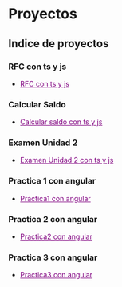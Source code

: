 # Proyectos

## Indice de proyectos 

### RFC con ts y js
- <a href="https://github.com/Alex-pozos/Proyectos/tree/main/Proyecto_RFC" Style="color:purple">RFC con ts y js</a>
### Calcular Saldo
- <a href="https://github.com/Alex-pozos/Proyectos/tree/main/CalcularSaldo" Style="color:purple">Calcular saldo con ts y js</a>
### Examen Unidad 2
- <a href="https://github.com/Alex-pozos/Proyectos/tree/main/ExamenU2" Style="color:purple">Examen Unidad 2 con ts y js</a>
### Practica 1 con angular
- <a href="https://github.com/Alex-pozos/Proyectos/blob/main/P1_Angular" Style="color:purple">Practica1 con angular</a>
### Practica 2 con angular
- <a href="https://github.com/Alex-pozos/Proyectos/blob/main/P2_Angular" Style="color:purple">Practica2 con angular</a>
### Practica 3 con angular
- <a href="https://github.com/Alex-pozos/Proyectos/blob/main/P3_Angular" Style="color:purple">Practica3 con angular</a>
